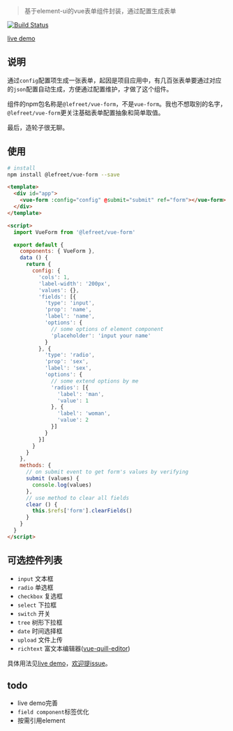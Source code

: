> 基于element-ui的vue表单组件封装，通过配置生成表单

[![Build Status](https://travis-ci.org/lefreet/vue-form.svg?branch=master)](https://travis-ci.org/lefreet/vue-form)

[live demo](https://lefreet.github.io/vue-form/)

## 说明

通过`config`配置项生成一张表单，起因是项目应用中，有几百张表单要通过对应的`json`配置自动生成，方便通过配置维护，才做了这个组件。

组件的npm包名称是`@lefreet/vue-form`，不是`vue-form`。我也不想取别的名字，`@lefreet/vue-form`更关注基础表单配置抽象和简单取值。

最后，造轮子很无聊。

## 使用

```bash
# install
npm install @lefreet/vue-form --save
```

```html
<template>
  <div id="app">
    <vue-form :config="config" @submit="submit" ref="form"></vue-form>
  </div>
</template>

<script>
  import VueForm from '@lefreet/vue-form'

  export default {
    components: { VueForm },
    data () {
      return {
        config: {
          'cols': 1,
          'label-width': '200px',
          'values': {},
          'fields': [{
            'type': 'input',
            'prop': 'name',
            'label': 'name',
            'options': {
              // some options of element component
              'placeholder': 'input your name'
            }
          }, {
            'type': 'radio',
            'prop': 'sex',
            'label': 'sex',
            'options': {
              // some extend options by me
              'radios': [{
                'label': 'man',
                'value': 1  
              }, {
                'label': 'woman',
                'value': 2
              }]
            }
          }]
        }
      }
    },
    methods: {
      // on submit event to get form's values by verifying
      submit (values) {
        console.log(values)
      },
      // use method to clear all fields
      clear () {
        this.$refs['form'].clearFields()
      }
    }
  }
</script>
```

## 可选控件列表

* `input` 文本框
* `radio` 单选框
* `checkbox` 复选框
* `select` 下拉框
* `switch` 开关
* `tree` 树形下拉框
* `date` 时间选择框
* `upload` 文件上传
* `richtext` 富文本编辑器([vue-quill-editor](https://github.com/surmon-china/vue-quill-editor))

具体用法见[live demo](https://lefreet.github.io/vue-form/)，[欢迎提issue](https://github.com/lefreet/vue-form/issues)。

## todo

* live demo完善
* `field component`标签优化
* 按需引用element

